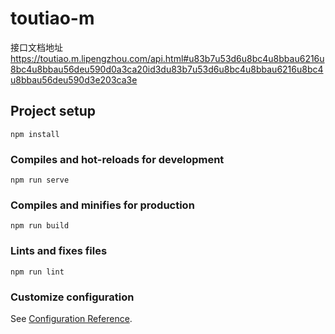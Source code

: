 # toutiao-m

接口文档地址
https://toutiao.m.lipengzhou.com/api.html#u83b7u53d6u8bc4u8bbau6216u8bc4u8bbau56deu590d0a3ca20id3du83b7u53d6u8bc4u8bbau6216u8bc4u8bbau56deu590d3e203ca3e

## Project setup

```
npm install
```

### Compiles and hot-reloads for development

```
npm run serve
```

### Compiles and minifies for production

```
npm run build
```

### Lints and fixes files

```
npm run lint
```

### Customize configuration

See [Configuration Reference](https://cli.vuejs.org/config/).
